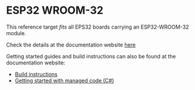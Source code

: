 # ESP32 WROOM-32

This reference target _fits_ all EPS32 boards carrying an ESP32-WROOM-32 module.

Check the details at the documentation website [here](http://docs.nanoframework.net/articles/reference-targets/esp32-wroom-32.html)

Getting started guides and build instructions can also be found at the documentation website:

- [Build instructions](https://docs.nanoframework.net/content/getting-started-guides/build-esp32.html)
- [Getting started with managed code (C#)](https://docs.nanoframework.net/content/getting-started-guides/getting-started-managed.html)

